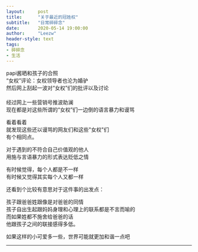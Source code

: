 ```yaml
---
layout:     post
title:      "关于最近的冠姓权"
subtitle:   "日常碎碎念"
date:       2020-05-14 19:00:00
author:     "Leezw"
header-style: text
tags:
- 碎碎念
- 生活
---
```


>     
papi酱晒和孩子的合照    
“女权”评论：女权领导者也沦为婚驴    
然后网上刮起一波对“女权”们的批评以及讨论

#### # 

经过网上一些营销号推波助澜    
现在都是对这些所谓的“女权”们一边倒的语言暴力和谩骂
  
看着看着    
就发现这些还以谩骂的网友们和这些"女权"们    
有个相同点。

> 
对于遇到的不符合自己价值观的他人    
用施与言语暴力的形式表达贬低之情

有时候觉得，每个人都是不一样    
有时候又觉得其实每个人又都一样    

还看到个比较有意思对于这件事的出发点：


孩子跟爸爸姓跟像是对爸爸的同情    
孩子自出生起跟妈妈身理和心理上的联系都是不言而喻的    
而如果姓都不施舍给爸爸的话    
他跟孩子之间的联接感得多低。

如果这样的小可爱多一些，世界可能就更加和谐一点吧

---


